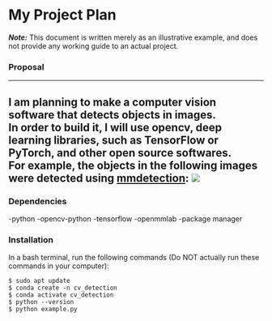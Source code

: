 # My Project Plan  
***Note:*** This document is written merely as an illustrative example, and does not provide any working guide to an actual project.  
### Proposal
---
I am planning to make a computer vision software that detects objects in images.  
In order to build it, I will use opencv, deep learning libraries, such as TensorFlow or PyTorch, and other open source softwares.  
For example, the objects in the following images were detected using [mmdetection](https://github.com/open-mmlab/mmdetection):
![](https://user-images.githubusercontent.com/12907710/137271636-56ba1cd2-b110-4812-8221-b4c120320aa9.png)
---
### Dependencies
-python
-opencv-python
-tensorflow
-openmmlab
-package manager
### Installation
In a bash terminal, run the following commands (Do NOT actually run these commands in your computer):
```
$ sudo apt update
$ conda create -n cv_detection
$ conda activate cv_detection
$ python --version
$ python example.py
```
